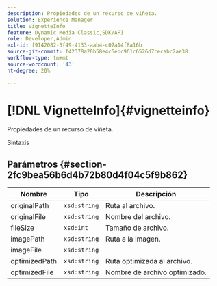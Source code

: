 ```yaml
---
description: Propiedades de un recurso de viñeta.
solution: Experience Manager
title: VignetteInfo
feature: Dynamic Media Classic,SDK/API
role: Developer,Admin
exl-id: f9142082-5f49-4133-aab4-c07a14f8a16b
source-git-commit: f42378a20b58e4c5ebc961c6526d7cecabc2ae38
workflow-type: tm+mt
source-wordcount: '43'
ht-degree: 20%

---
```


# [!DNL VignetteInfo]{#vignetteinfo}

Propiedades de un recurso de viñeta.

Sintaxis

## Parámetros {#section-2fc9bea56b6d4b72b80d4f04c5f9b862}

| Nombre | Tipo | Descripción |
|---|---|---|
| originalPath | `xsd:string` | Ruta al archivo. |
| originalFile | `xsd:string` | Nombre del archivo. |
| fileSize | `xsd:int` | Tamaño de archivo. |
| imagePath | `xsd:string` | Ruta a la imagen. |
| imageFile | `xsd:string` |  |
| optimizedPath | `xsd:string` | Ruta optimizada al archivo. |
| optimizedFile | `xsd:string` | Nombre de archivo optimizado. |
